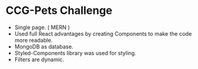 # CCG-Pets Challenge

* Single page. ( MERN )
* Used full React advantages by creating Components to make the code more readable.
* MongoDB as database.
* Styled-Components library was used for styling.
* Filters are dynamic.
